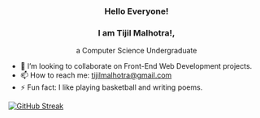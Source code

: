 <div style="text-align:center;">

### Hello Everyone!
### I am Tijil Malhotra!, 
a Computer Science Undergraduate

</div>

- 👯 I’m looking to collaborate on Front-End Web Development projects.
- 📫 How to reach me: tijilmalhotra@gmail.com
- ⚡ Fun fact: I like playing basketball and writing poems.


[![GitHub Streak](https://github-readme-streak-stats.herokuapp.com?user=TijilM&theme=windows-dark&border_radius=6.8&date_format=j%20M%5B%20Y%5D)](https://git.io/streak-stats)
